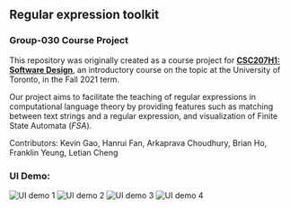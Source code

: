 ## Regular expression toolkit
### Group-030 Course Project
This repository was originally created as a course project for **[CSC207H1: Software Design](https://artsci.calendar.utoronto.ca/course/csc207h1)**, an introductory course on
the topic at the University of Toronto, in the Fall 2021 term.

Our project aims to facilitate the teaching of regular expressions in computational language theory by providing features such
as matching between text strings and  a regular expression, and visualization of Finite State Automata (*FSA*).

Contributors: Kevin Gao, Hanrui Fan, Arkaprava Choudhury, Brian Ho, Franklin Yeung, Letian Cheng

### UI Demo:

![UI demo 1](reports/phase1/img/State1.png "State 1")
![UI demo 2](reports/phase1/img/State2.png "State 2")
![UI demo 3](reports/phase1/img/State3.png "State 3")
![UI demo 4](reports/phase1/img/State4.png "State 4")

